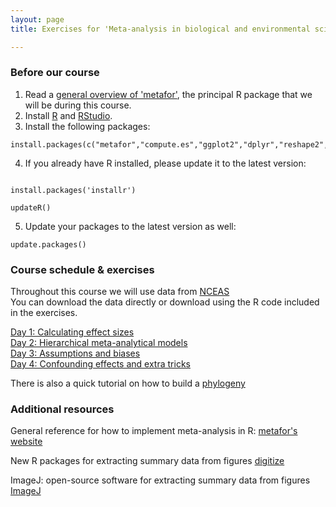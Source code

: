 ```yaml
---
layout: page
title: Exercises for 'Meta-analysis in biological and environmental sciences'

---
```



### Before our course 

1) Read a [general overview of 'metafor'](http://www.jstatsoft.org/v36/i03/), the principal R package that we will be during this course.    
2) Install [R](https://cran.r-project.org/) and [RStudio](https://www.rstudio.com/products/rstudio/download/).  
3) Install the following packages:

```
install.packages(c("metafor","compute.es","ggplot2","dplyr","reshape2","broom","tidyr"),quietly=TRUE)
```
4) If you already have R installed, please update it to the latest version:  

```

install.packages('installr')

updateR()

```

5) Update your packages to the latest version as well:  

```
update.packages()
```

### Course schedule & exercises  

Throughout this course we will use data from [NCEAS](https://www.nceas.ucsb.edu/meta/publications.html#d_t_t)  
You can download the data directly or download using the R code included in the exercises.  

[Day 1: Calculating effect sizes](pages/Day1.html)  
[Day 2: Hierarchical meta-analytical models](pages/Day2.html)  
[Day 3: Assumptions and biases](pages/Day3.html)  
[Day 4: Confounding effects and extra tricks](pages/Day4.html)

There is also a quick tutorial on how to build a [phylogeny](pages/Day4_extra.html)

### Additional resources

General reference for how to implement meta-analysis in R: [metafor's website](http://www.metafor-project.org/doku.php) 

New R packages for extracting summary data from figures
[digitize](https://github.com/tpoisot/digitize/)

ImageJ: open-source software for extracting summary data from figures
[ImageJ](https://imagej.net/Welcome)





